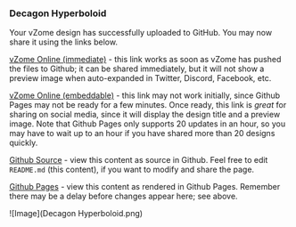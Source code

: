 ### Decagon Hyperboloid

Your vZome design has successfully uploaded to GitHub.  You may now share it using the links below.

[vZome Online (immediate)][1] - this link works as soon as vZome has pushed the files to Github; it can be shared immediately, but it will not show a preview image when auto-expanded in Twitter, Discord, Facebook, etc.

[vZome Online (embeddable)][2] - this link may not work initially, since Github Pages may not be ready for a few minutes.  Once ready, this link is *great* for sharing on social media, since it will display the design title and a preview image.  Note that Github Pages only supports 20 updates in an hour, so you may have to wait up to an hour if you have shared more than 20 designs quickly.

[Github Source][3] - view this content as source in Github.  Feel free to edit `README.md` (this content), if you want to modify and share the page.

[Github Pages][4] - view this content as rendered in Github Pages.  Remember there may be a delay before changes appear here; see above.

![Image](Decagon Hyperboloid.png)

[1]: https://vzome.com/app/?url=https://raw.githubusercontent.com/John-Kostick/vzome-sharing/main/2021/06/29/11-44-47/Decagon+Hyperboloid.vZome
[2]: https://vzome.com/app/embed.py?url=https://John-Kostick.github.io/vzome-sharing/2021/06/29/11-44-47/Decagon+Hyperboloid.vZome
[3]: https://github.com/John-Kostick/vzome-sharing/tree/main/2021/06/29/11-44-47/
[4]: https://John-Kostick.github.io/vzome-sharing/2021/06/29/11-44-47/
